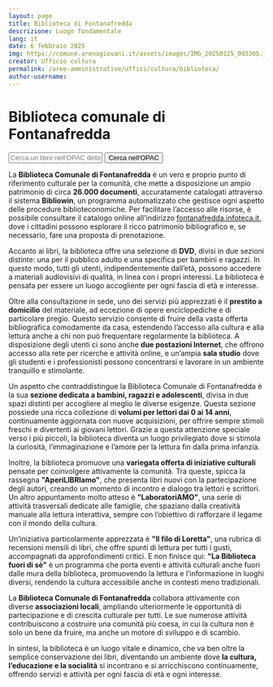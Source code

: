 ```yaml
---
layout: page
title: Biblioteca di Fontanafredda
descrizione: Luogo fondamentale
lang: it
date: 6 febbraio 2025
img: https://comune.arenagiovani.it/assets/images/IMG_20250125_093305.jpg
creator: Ufficio cultura
permalink: /aree-amministrative/uffici/cultura/biblioteca/
author-username: 
---
```


# Biblioteca comunale di Fontanafredda  

<form id="searchForm">
<input type="text" id="query" placeholder="Cerca un libro nell'OPAC della biblioteca comunale di Fontanafredda..." required>
<input type="submit" value="Cerca nell'OPAC">
</form>

La **Biblioteca Comunale di Fontanafredda** è un vero e proprio punto di riferimento culturale per la comunità, che mette a disposizione un ampio patrimonio di circa **26.000 documenti**, accuratamente catalogati attraverso il sistema **Bibliowin**, un programma automatizzato che gestisce ogni aspetto delle procedure biblioteconomiche. Per facilitare l’accesso alle risorse, è possibile consultare il catalogo online all'indirizzo [fontanafredda.infoteca.it](https://fontanafredda.infoteca.it/ricerca/semplice), dove i cittadini possono esplorare il ricco patrimonio bibliografico e, se necessario, fare una proposta di prenotazione.

Accanto ai libri, la biblioteca offre una selezione di **DVD**, divisi in due sezioni distinte: una per il pubblico adulto e una specifica per bambini e ragazzi. In questo modo, tutti gli utenti, indipendentemente dall’età, possono accedere a materiali audiovisivi di qualità, in linea con i propri interessi. La biblioteca è pensata per essere un luogo accogliente per ogni fascia di età e interesse.

Oltre alla consultazione in sede, uno dei servizi più apprezzati è il **prestito a domicilio** del materiale, ad eccezione di opere enciclopediche e di particolare pregio. Questo servizio consente di fruire della vasta offerta bibliografica comodamente da casa, estendendo l’accesso alla cultura e alla lettura anche a chi non può frequentare regolarmente la biblioteca. A disposizione degli utenti ci sono anche **due postazioni Internet**, che offrono accesso alla rete per ricerche e attività online, e un’ampia **sala studio** dove gli studenti e i professionisti possono concentrarsi e lavorare in un ambiente tranquillo e stimolante.

Un aspetto che contraddistingue la Biblioteca Comunale di Fontanafredda è la sua **sezione dedicata a bambini, ragazzi e adolescenti**, divisa in due spazi distinti per accogliere al meglio le diverse esigenze. Questa sezione possiede una ricca collezione di **volumi per lettori dai 0 ai 14 anni**, continuamente aggiornata con nuove acquisizioni, per offrire sempre stimoli freschi e divertenti ai giovani lettori. Grazie a questa attenzione speciale verso i più piccoli, la biblioteca diventa un luogo privilegiato dove si stimola la curiosità, l’immaginazione e l’amore per la lettura fin dalla prima infanzia.

Inoltre, la biblioteca promuove una **variegata offerta di iniziative culturali** pensate per coinvolgere attivamente la comunità. Tra queste, spicca la rassegna **"AperiLIBRIamo"**, che presenta libri nuovi con la partecipazione degli autori, creando un momento di incontro e dialogo tra lettori e scrittori. Un altro appuntamento molto atteso è **"LaboratoriAMO"**, una serie di attività trasversali dedicate alle famiglie, che spaziano dalla creatività manuale alla lettura interattiva, sempre con l’obiettivo di rafforzare il legame con il mondo della cultura. 

Un’iniziativa particolarmente apprezzata è **"Il filo di Loretta"**, una rubrica di recensioni mensili di libri, che offre spunti di lettura per tutti i gusti, accompagnati da approfondimenti critici. E non finisce qui: **"La Biblioteca fuori di sè"** è un programma che porta eventi e attività culturali anche fuori dalle mura della biblioteca, promuovendo la lettura e l’informazione in luoghi diversi, rendendo la cultura accessibile anche in contesti meno tradizionali.

La **Biblioteca Comunale di Fontanafredda** collabora attivamente con diverse **associazioni locali**, ampliando ulteriormente le opportunità di partecipazione e di crescita culturale per tutti. Le sue numerose attività contribuiscono a costruire una comunità più coesa, in cui la cultura non è solo un bene da fruire, ma anche un motore di sviluppo e di scambio.

In sintesi, la biblioteca è un luogo vitale e dinamico, che va ben oltre la semplice conservazione dei libri, diventando un ambiente dove **la cultura, l’educazione e la socialità** si incontrano e si arricchiscono continuamente, offrendo servizi e attività per ogni fascia di età e ogni interesse.



<script>
    document.getElementById('searchForm').addEventListener('submit', function(event) {
        event.preventDefault();

        let query = document.getElementById('query').value;
        // Modifica la URL per fare una ricerca dinamica
         let searchURL = `https://fontanafredda.infoteca.it/ricerca/lista-risultati?fld_1=ANY&val_1=${encodeURIComponent(query)}`;

        // Reindirizza l'utente ai risultati della ricerca
        window.location.href = searchURL;
    });
</script>
